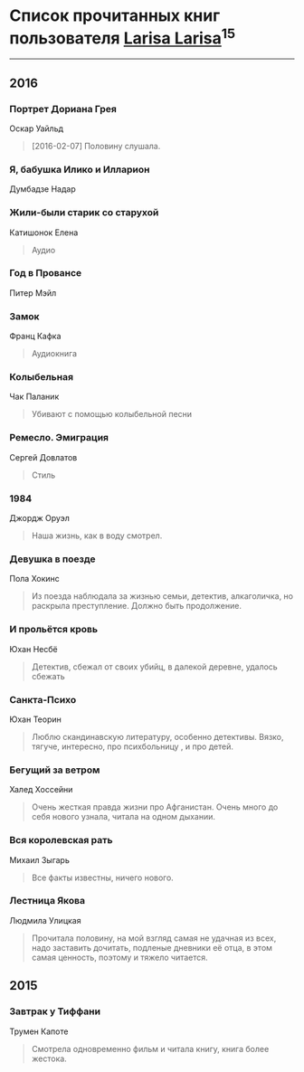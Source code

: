 # Список прочитанных книг пользователя [Larisa Larisa](https://www.facebook.com/app_scoped_user_id/1606575652891411/)<sup>15</sup>
---

## 2016

### Портрет Дориана Грея
Оскар Уайльд
> [2016-02-07] Половину слушала.


### Я, бабушка Илико и Илларион
Думбадзе Надар


### Жили-были старик со старухой
Катишонок Елена
> Аудио


### Год в Провансе
Питер Мэйл


### Замок
Франц Кафка
> Аудиокнига


### Колыбельная
Чак Паланик
> Убивают с помощью колыбельной песни


### Ремесло. Эмиграция
Сергей Довлатов
> Стиль


### 1984
Джордж Оруэл
> Наша жизнь, как в воду смотрел.


### Девушка в поезде
Пола Хокинс
> Из поезда наблюдала за жизнью семьи, детектив, алкаголичка, но раскрыла преступление. Должно быть продолжение.


### И прольётся кровь
Юхан Несбё
> Детектив, сбежал от своих убийц, в далекой деревне, удалось сбежать


### Санкта-Психо
Юхан Теорин
> Люблю скандинавскую литературу, особенно детективы. Вязко, тягуче, интересно, про психбольницу , и про детей.


### Бегущий за ветром
Халед Хоссейни
> Очень жесткая правда жизни про Афганистан. Очень много до себя нового узнала, читала на одном дыхании.


### Вся королевская рать
Михаил Зыгарь
> Все факты известны, ничего нового.


### Лестница Якова
Людмила Улицкая
> Прочитала половину, на мой взгляд самая не удачная из всех, надо заставить дочитать, подленые дневники её отца, в этом самая ценность, поэтому и тяжело читается.



## 2015

### Завтрак у Тиффани
Трумен Капоте
> Смотрела одновременно фильм и читала книгу, книга более жестока.



